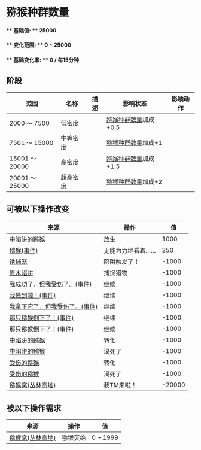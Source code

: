 # 猕猴种群数量  
#### ** 基础值: ** 25000   
#### ** 变化范围: ** 0 ~ 25000  
#### ** 基础变化率: ** 0 / 每15分钟  
## 阶段  
范围  |  名称  |  描述  |  影响状态  |  影响动作  
----  |  ----  |  ----  |  ----  |  ----  
2000 ～ 7500  |  低密度  |    |  [猕猴种群数量](Pop_Macaque.md)加成+0.5  |    
7501 ～ 15000  |  中等密度  |    |  [猕猴种群数量](Pop_Macaque.md)加成+1  |    
15001 ～ 20000  |  高密度  |    |  [猕猴种群数量](Pop_Macaque.md)加成+1.5  |    
20001 ～ 25000  |  超高密度  |    |  [猕猴种群数量](Pop_Macaque.md)加成+2  |    
## 可被以下操作改变  
来源  |  操作  |  值  
----  |  ----  |  ----  
[中陷阱的猕猴](CageTrapMacaque.md)  |  放生  |  1000  
[猕猴(事件)](Event_MacaqueRaidRummaging.md)  |  无能为力地看着……  |  250  
[诱捕笼](CageTrapPlaced.md)  |  陷阱触发了！  |  -1000  
[原木陷阱](LogTrap.md)  |  捕捉猎物  |  -1000  
[我成功了，但我受伤了。(事件)](Event_MacaqueDenFightMixedSuccess.md)  |  继续  |  -1000  
[我做到啦！(事件)](Event_MacaqueDenFightSuccess.md)  |  继续  |  -1000  
[我拿下它了，但我受伤了。(事件)](Event_MacaqueFightMixedSuccess.md)  |  继续  |  -1000  
[那只猕猴倒下了！(事件)](Event_MacaqueFightSuccess.md)  |  继续  |  -1000  
[那只猕猴倒下了！(事件)](Event_MacaqueUndeadFightSuccess.md)  |  继续  |  -1000  
[中陷阱的猕猴](CageTrapMacaque.md)  |  转化  |  -1000  
[中陷阱的猕猴](CageTrapMacaque.md)  |  渴死了  |  -1000  
[受伤的猕猴](MacaqueWounded.md)  |  转化  |  -1000  
[受伤的猕猴](MacaqueWounded.md)  |  渴死了  |  -1000  
[猕猴窝(丛林高地)](MacaqueDenEntrance.md)  |  我TM来啦！  |  -20000  
## 被以下操作需求  
来源  |  操作  |  值  
----  |  ----  |  ----  
[猕猴窝(丛林高地)](MacaqueDenEntrance.md)  |  猕猴灭绝  |  0 ~ 1999  
